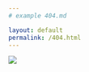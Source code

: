 ```yaml
---
# example 404.md

layout: default
permalink: /404.html
---
```


![](https://code.berrydejager.com/assets/img/404.gif)
